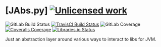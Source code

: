 [JAbs.py] [![Unlicensed work](https://raw.githubusercontent.com/unlicense/unlicense.org/master/static/favicon.png)](https://unlicense.org/)
===========
![GitLab Build Status](https://gitlab.com/KOLANICH/pantarei.py/badges/master/pipeline.svg)
[![TravisCI Build Status](https://travis-ci.org/KOLANICH/pantarei.py.svg?branch=master)](https://travis-ci.org/KOLANICH/pantarei.py)
![GitLab Coverage](https://gitlab.com/KOLANICH/pantarei.py/badges/master/coverage.svg)
[![Coveralls Coverage](https://img.shields.io/coveralls/KOLANICH/pantarei.py.svg)](https://coveralls.io/r/KOLANICH/pantarei.py)
[![Libraries.io Status](https://img.shields.io/librariesio/github/KOLANICH/pantarei.py.svg)](https://libraries.io/github/KOLANICH/pantarei.py)

Just an abstraction layer around various ways to interact to libs for JVM.
